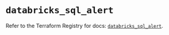 # `databricks_sql_alert`

Refer to the Terraform Registry for docs: [`databricks_sql_alert`](https://registry.terraform.io/providers/databricks/databricks/1.36.1/docs/resources/sql_alert).
